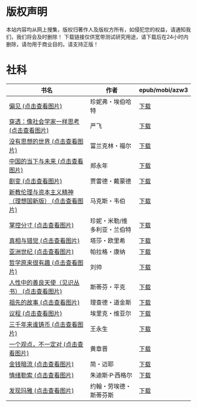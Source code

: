 # 版权声明

本站内容均从网上搜集，版权归著作人及版权方所有，如侵犯您的权益，请通知我们，我们将会及时删除！ 下载链接仅供宽带测试研究用途，请下载后在24小时内删除，请勿用于商业目的。请支持正版！

# 社科

| 书名 | 作者 | epub/mobi/azw3 |
| --- | --- | --- |
| [偏见 (点击查看图片)](https://www.dushupai.com/attachment/2024/06/11/b939310cb2919c23.jpg) | 珍妮弗・埃伯哈特 | [下载](https://url89.ctfile.com/f/31084289-1375510933-ef0322?p=8866) |
| [穿透：像社会学家一样思考 (点击查看图片)](https://www.dushupai.com/attachment/2024/06/10/55eedc9dae98505e.jpg) | 严飞 | [下载](https://url89.ctfile.com/f/31084289-1357002463-b7f860?p=8866) |
| [没有思想的世界 (点击查看图片)](https://www.dushupai.com/attachment/2024/06/10/07adb7f93ab434c6.jpg) | 富兰克林・福尔 | [下载](https://url89.ctfile.com/f/31084289-1357001647-17d366?p=8866) |
| [中国的当下与未来 (点击查看图片)](https://www.dushupai.com/attachment/2024/06/09/a9d5713f2dd71263.jpg) | 郑永年 | [下载](https://url89.ctfile.com/f/31084289-1356990334-2cb936?p=8866) |
| [剧变 (点击查看图片)](https://www.dushupai.com/attachment/2024/06/09/fbf77c2a2281dbc4.jpg) | 贾雷德・戴蒙德 | [下载](https://url89.ctfile.com/f/31084289-1356988960-beaf61?p=8866) |
| [新教伦理与资本主义精神（理想国新版） (点击查看图片)](https://www.dushupai.com/attachment/2024/06/09/82dc6f23b3d2d829.jpg) | 马克斯・韦伯 | [下载](https://url89.ctfile.com/f/31084289-1356988420-f2ca45?p=8866) |
| [掌控分寸 (点击查看图片)](https://www.dushupai.com/attachment/2024/06/09/ea2563b10c6a02d5.jpg) | 珍妮・米勒/维多利亚・兰伯特 | [下载](https://url89.ctfile.com/f/31084289-1357053919-73e9ae?p=8866) |
| [真相与错觉 (点击查看图片)](https://www.dushupai.com/attachment/2024/06/09/6a99eb7e156be31e.jpg) | 塔莎・欧里希 | [下载](https://url89.ctfile.com/f/31084289-1357053745-5f95d8?p=8866) |
| [亚洲世纪 (点击查看图片)](https://www.dushupai.com/attachment/2024/06/08/fa000decfa7c8852.jpg) | 帕拉格・康纳 | [下载](https://url89.ctfile.com/f/31084289-1357053061-2c7502?p=8866) |
| [哲学原来很有趣 (点击查看图片)](https://www.dushupai.com/attachment/2024/06/08/8688e4b1f3c786a0.jpg) | 刘帅 | [下载](https://url89.ctfile.com/f/31084289-1357052497-71e6ec?p=8866) |
| [人性中的善良天使（见识丛书） (点击查看图片)](https://www.dushupai.com/attachment/2024/06/07/23c6072de1dd5f40.jpg) | 斯蒂芬・平克 | [下载](https://url89.ctfile.com/f/31084289-1357043068-c833f2?p=8866) |
| [祖先的故事 (点击查看图片)](https://www.dushupai.com/attachment/2024/06/07/1ef74029cacc056a.jpg) | 理查德・道金斯 | [下载](https://url89.ctfile.com/f/31084289-1357040707-39a87e?p=8866) |
| [议程 (点击查看图片)](https://www.dushupai.com/attachment/2024/06/07/a9175804748934a1.jpg) | 埃里克・维亚尔 | [下载](https://url89.ctfile.com/f/31084289-1357039354-676672?p=8866) |
| [三千年来谁铸币 (点击查看图片)](https://www.dushupai.com/attachment/2024/06/06/b01ae38a78b8c22e.jpg) | 王永生 | [下载](https://url89.ctfile.com/f/31084289-1357030417-f9b05a?p=8866) |
| [一个观点，不一定对 (点击查看图片)](https://www.dushupai.com/attachment/2024/06/05/9d9e71c583f1e5be.jpg) | 黄章晋 | [下载](https://url89.ctfile.com/f/31084289-1357027276-aea6fc?p=8866) |
| [金钱暗流 (点击查看图片)](https://www.dushupai.com/attachment/2024/06/04/4f58e650d204aa95.jpg) | 简・迈耶 | [下载](https://url89.ctfile.com/f/31084289-1357023967-442cc2?p=8866) |
| [情绪勒索 (点击查看图片)](https://www.dushupai.com/attachment/2024/06/04/ff90662af6fd78a1.jpg) | 朱迪斯·P·西格尔 | [下载](https://url89.ctfile.com/f/31084289-1357021009-58665a?p=8866) |
| [发现玛雅 (点击查看图片)](https://www.dushupai.com/attachment/2024/06/04/94c5ca35865fe598.jpg) | 约翰・劳埃德・斯蒂芬斯 | [下载](https://url89.ctfile.com/f/31084289-1357020442-bd32ca?p=8866) |
